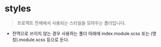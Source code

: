 # styles

> 프로젝트 전체에서 사용되는 스타일을 모아두는 폴더입니다.

* 전역으로 쓰이지 않는 경우 사용하는 폴더 아래에 index.module.scss 또는 (명칭).module.scss 등으로 둔다.
